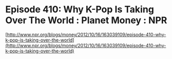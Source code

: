 <!--
id: 34770864034
link: http://tumblr.atmos.org/post/34770864034/episode-410-why-k-pop-is-taking-over-the-world
slug: episode-410-why-k-pop-is-taking-over-the-world
date: Thu Nov 01 2012 11:28:19 GMT-0700 (PDT)
publish: 2012-11-01
tags: 
title: Episode 410: Why K-Pop Is Taking Over The World : Planet Money : NPR
-->


Episode 410: Why K-Pop Is Taking Over The World : Planet Money : NPR
====================================================================

[http://www.npr.org/blogs/money/2012/10/16/163039109/episode-410-why-k-pop-is-taking-over-the-world](http://www.npr.org/blogs/money/2012/10/16/163039109/episode-410-why-k-pop-is-taking-over-the-world)


